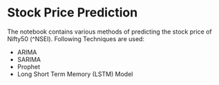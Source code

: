 # Stock Price Prediction

The notebook contains various methods of predicting the stock price of Nifty50 (^NSEI).
Following Techniques are used:
- ARIMA
- SARIMA
- Prophet
- Long Short Term Memory (LSTM) Model
